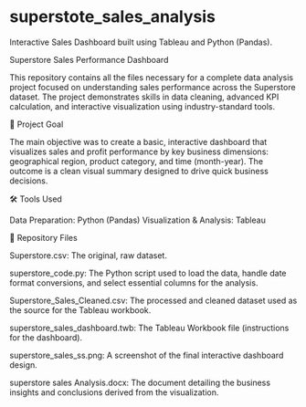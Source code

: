 # superstote_sales_analysis
Interactive Sales Dashboard built using Tableau and Python (Pandas). 

Superstore Sales Performance Dashboard

This repository contains all the files necessary for a complete data analysis project focused on understanding sales performance across the Superstore dataset. The project demonstrates skills in data cleaning, advanced KPI calculation, and interactive visualization using industry-standard tools.

🚀 Project Goal

The main objective was to create a basic, interactive dashboard that visualizes sales and profit performance by key business dimensions: geographical region, product category, and time (month-year). The outcome is a clean visual summary designed to drive quick business decisions.

🛠️ Tools Used

Data Preparation: Python (Pandas)
Visualization & Analysis: Tableau

📁 Repository Files

Superstore.csv: The original, raw dataset.

superstore_code.py: The Python script used to load the data, handle date format conversions, and select essential columns for the analysis.

Superstore_Sales_Cleaned.csv: The processed and cleaned dataset used as the source for the Tableau workbook.

superstore_sales_dashboard.twb: The Tableau Workbook file (instructions for the dashboard).

superstore_sales_ss.png: A screenshot of the final interactive dashboard design.

superstore sales Analysis.docx: The document detailing the business insights and conclusions derived from the visualization.

